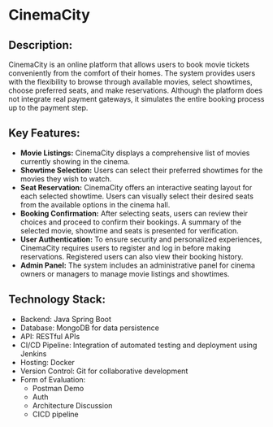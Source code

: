 # CinemaCity
## Description:
CinemaCity is an online platform that allows users to book movie tickets conveniently from the comfort of their homes. The system provides users with the flexibility to browse through available movies, select showtimes, choose preferred seats, and make reservations. Although the platform does not integrate real payment gateways, it simulates the entire booking process up to the payment step.

## Key Features:
* **Movie Listings:** CinemaCity displays a comprehensive list of movies currently showing in the cinema.
* **Showtime Selection:** Users can select their preferred showtimes for the movies they wish to watch.
* **Seat Reservation:** CinemaCity offers an interactive seating layout for each selected showtime. Users can visually select their desired seats from the available options in the cinema hall.
* **Booking Confirmation:** After selecting seats, users can review their choices and proceed to confirm their bookings. A summary of the selected movie, showtime and seats is presented for verification.
* **User Authentication:** To ensure security and personalized experiences, CinemaCity requires users to register and log in before making reservations. Registered users can also view their booking history.
* **Admin Panel:** The system includes an administrative panel for cinema owners or managers to manage movie listings and showtimes.

## Technology Stack:
* Backend: Java Spring Boot
* Database: MongoDB for data persistence
* API: RESTful APIs
* CI/CD Pipeline: Integration of automated testing and deployment using Jenkins
* Hosting: Docker
* Version Control: Git for collaborative development
* Form of Evaluation:
    * Postman Demo
    * Auth
    * Architecture Discussion
    * CICD pipeline
